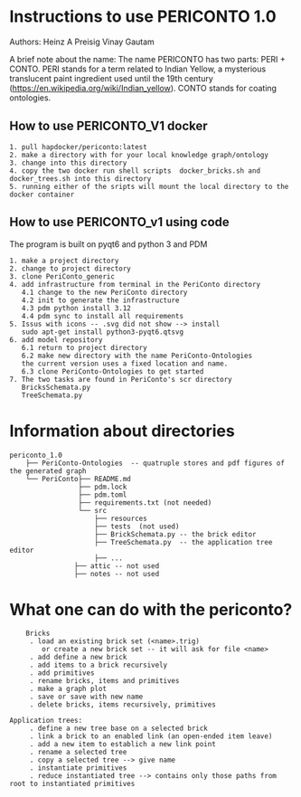 # Instructions to use PERICONTO 1.0

Authors:
Heinz A Preisig
Vinay Gautam

A brief note about the name: The name PERICONTO has two parts: PERI + CONTO. PERI stands for a term related to Indian Yellow,
a mysterious translucent paint ingredient used until the 19th century (https://en.wikipedia.org/wiki/Indian_yellow). CONTO stands for coating ontologies.

## How to use PERICONTO_V1 docker

```
1. pull hapdocker/periconto:latest
2. make a directory with for your local knowledge graph/ontology
3. change into this directory
4. copy the two docker run shell scripts  docker_bricks.sh and docker_trees.sh into this directory
5. running either of the sripts will mount the local directory to the docker container
```



## How to use PERICONTO_v1 using code

The program is built on pyqt6 and python 3 and PDM

```
1. make a project directory
2. change to project directory
3. clone PeriConto_generic
4. add infrastructure from terminal in the PeriConto directory
   4.1 change to the new PeriConto directory
   4.2 init to generate the infrastructure
   4.3 pdm python install 3.12
   4.4 pdm sync to install all requirements
5. Issus with icons -- .svg did not show --> install
   sudo apt-get install python3-pyqt6.qtsvg
6. add model repository
   6.1 return to project directory
   6.2 make new directory with the name PeriConto-Ontologies
   the current version uses a fixed location and name.
   6.3 clone PeriConto-Ontologies to get started
7. The two tasks are found in PeriConto's scr directory
   BricksSchemata.py
   TreeSchemata.py
```



# Information about directories

```
periconto_1.0
    ├── PeriConto-Ontologies  -- quatruple stores and pdf figures of the generated graph
    └── PeriConto├── README.md
                 ├── pdm.lock
                 ├── pdm.toml
                 ├── requirements.txt (not needed)
                 └── src
                     ├── resources
                     ├── tests  (not used)
                     ├── BrickSchemata.py -- the brick editor
                     ├── TreeSchemata.py  -- the application tree editor
                     ├── ...
                ├── attic -- not used
                ├── notes -- not used
```

# What one can do with the periconto?

```
    Bricks
     . load an existing brick set (<name>.trig)
        or create a new brick set -- it will ask for file <name>
     . add define a new brick
     . add items to a brick recursively
     . add primitives
     . rename bricks, items and primitives
     . make a graph plot
     . save or save with new name
     . delete bricks, items recursively, primitives
```

```
Application trees:
     . define a new tree base on a selected brick
     . link a brick to an enabled link (an open-ended item leave)
     . add a new item to establich a new link point
     . rename a selected tree
     . copy a selected tree --> give name
     . instantiate primitives
     . reduce instantiated tree --> contains only those paths from root to instantiated primitives

```
